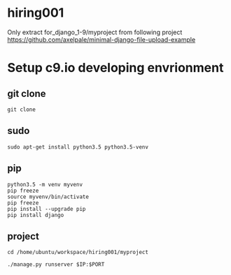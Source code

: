 
# hiring001
Only extract for_django_1-9/myproject from following project
https://github.com/axelpale/minimal-django-file-upload-example



# Setup c9.io developing envrionment
## git clone

    git clone

## sudo
    
    sudo apt-get install python3.5 python3.5-venv

## pip    
    
    python3.5 -m venv myvenv
    pip freeze
    source myvenv/bin/activate
    pip freeze
    pip install --upgrade pip
    pip install django
## project
    cd /home/ubuntu/workspace/hiring001/myproject
    
    ./manage.py runserver $IP:$PORT


